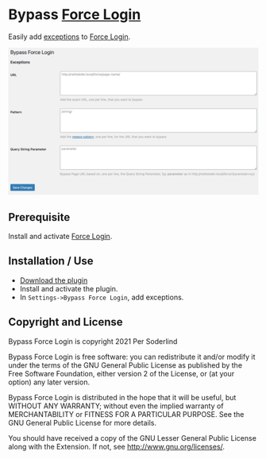 # Bypass [Force Login](https://wordpress.org/plugins/wp-force-login/)

Easily add [exceptions](https://wordpress.org/plugins/wp-force-login/#2.%20how%20can%20i%20add%20exceptions%20for%20certain%20pages%20or%20posts%3F) to [Force Login](https://wordpress.org/plugins/wp-force-login/).

<img src="assets/settings.png">


## Prerequisite

Install and activate [Force Login](https://wordpress.org/plugins/wp-force-login/).

## Installation / Use

- [Download the plugin](https://github.com/soderlind/bypass-wp-force-login/archive/refs/heads/main.zip)
- Install and activate the plugin.
- In `Settings->Bypass Force Login`, add exceptions.

## Copyright and License

Bypass Force Login is copyright 2021 Per Soderlind

Bypass Force Login is free software: you can redistribute it and/or modify it under the terms of the GNU General Public License as published by the Free Software Foundation, either version 2 of the License, or (at your option) any later version.

Bypass Force Login is distributed in the hope that it will be useful, but WITHOUT ANY WARRANTY; without even the implied warranty of MERCHANTABILITY or FITNESS FOR A PARTICULAR PURPOSE. See the GNU General Public License for more details.

You should have received a copy of the GNU Lesser General Public License along with the Extension. If not, see http://www.gnu.org/licenses/.
